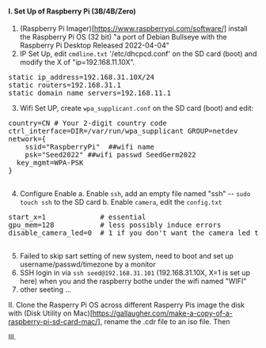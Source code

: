 

#### I. Set Up of Raspberry Pi (3B/4B/Zero)

1. (Raspberry Pi Imager)[https://www.raspberrypi.com/software/] install the Raspberry Pi OS (32 bit) "a port of Debian Bullseye with the Raspberry Pi Desktop Released 2022-04-04"
2. IP Set Up, edit `cmdline.txt` '/etc/dhcpcd.conf' on the SD card (boot) and modify the X of "ip=192.168.11.10X".
<pre>
static ip_address=192.168.31.10X/24
static routers=192.168.31.1
static domain_name_servers=192.168.11.1
</pre>
3. Wifi Set UP, create `wpa_supplicant.conf` on the SD card (boot) and edit:
<pre>
country=CN # Your 2-digit country code
ctrl_interface=DIR=/var/run/wpa_supplicant GROUP=netdev
network={
	ssid="RaspberryPi"  ##wifi name
	psk="Seed2022" ##wifi passwd SeedGerm2022
  key_mgmt=WPA-PSK
}

</pre>
4. Configure Enable
  a. Enable `ssh`,  add an empty file named "ssh" -- `sudo touch ssh` to the SD card
  b. Enable `camera`, edit the `config.txt`
  <pre>
start_x=1             # essential
gpu_mem=128           # less possibly induce errors
disable_camera_led=0  # 1 if you don't want the camera led to glow
  </pre>
5. Failed to skip sart setting of new system, need to boot and set up username/passwd/timezone by a monitor
6. SSH login in  via `ssh seed@192.168.31.101` (192.168.31.10X, X=1 is set up here) when you and the raspberry bothe under the wifi named "WIFI"
7. other seeting ...

II. Clone the Rasperry Pi OS across different Rasperry Pis
image the disk with (Disk Utility on Mac)[https://gallaugher.com/make-a-copy-of-a-raspberry-pi-sd-card-mac/], rename the .cdr file to an iso file. Then

III.
